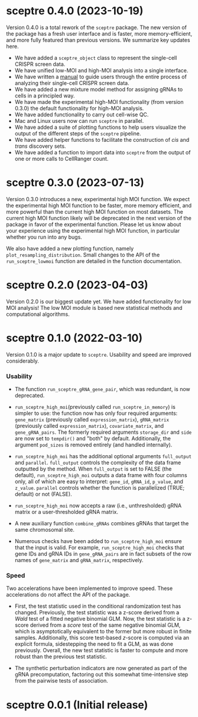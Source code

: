 # sceptre 0.4.0 (2023-10-19)

Version 0.4.0 is a total rework of the `sceptre` package. The new version of the package has a fresh user interface and is faster, more memory-efficient, and more fully featured than previous versions. We summarize key updates here.

-   We have added a `sceptre_object` class to represent the single-cell CRISPR screen data.
-   We have unified low-MOI and high-MOI analysis into a single interface.
-   We have written a [manual](https://timothy-barry.github.io/sceptre-book/) to guide users through the entire process of analyzing their single-cell CRISPR screen data.
-   We have added a new mixture model method for assigning gRNAs to cells in a principled way.
-   We have made the experimental high-MOI functionality (from version 0.3.0) the default functionality for high-MOI analysis.
-   We have added functionality to carry out cell-wise QC.
-   Mac and Linux users now can run `sceptre` in parallel.
-   We have added a suite of plotting functions to help users visualize the output of the different steps of the `sceptre` pipeline.
-   We have added helper functions to facilitate the construction of *cis* and *trans* discovery sets.
-   We have added a function to import data into `sceptre` from the output of one or more calls to CellRanger count.

# sceptre 0.3.0 (2023-07-13)

Version 0.3.0 introduces a new, experimental high MOI function. We expect the experimental high MOI function to be faster, more memory efficient, and more powerful than the current high MOI function on most datasets. The current high MOI function likely will be deprecated in the next version of the package in favor of the experimental function. Please let us know about your experience using the experimental high MOI function, in particular whether you run into any bugs.

We also have added a new plotting function, namely `plot_resampling_distribution`. Small changes to the API of the `run_sceptre_lowmoi` function are detailed in the function documentation.

# sceptre 0.2.0 (2023-04-03)

Version 0.2.0 is our biggest update yet. We have added functionality for low MOI analysis! The low MOI module is based new statistical methods and computational algorithms.

# sceptre 0.1.0 (2022-03-10)

Version 0.1.0 is a major update to `sceptre`. Usability and speed are improved considerably.

### Usability

-   The function `run_sceptre_gRNA_gene_pair`, which was redundant, is now deprecated.

-   `run_sceptre_high_moi`(previously called `run_sceptre_in_memory`) is simpler to use: the function now has only four required arguments: `gene_matrix` (previously called `expression_matrix`), `gRNA_matrix` (previously called `expression_matrix`), `covariate_matrix`, and `gene_gRNA_pairs`. The formerly required arguments `storage_dir` and `side` are now set to `tempdir()` and "both" by default. Additionally, the argument `pod_sizes` is removed entirely (and handled internally).

-   `run_sceptre_high_moi` has the additional optional arguments `full_output` and `parallel`. `full_output` controls the complexity of the data frame outputted by the method. When `full_output` is set to FALSE (the default), `run_sceptre_high_moi` outputs a data frame with four columns only, all of which are easy to interpret: `gene_id`, `gRNA_id`, `p_value`, and `z_value`. `parallel` controls whether the function is parallelized (TRUE; default) or not (FALSE).

-   `run_sceptre_high_moi` now accepts a raw (i.e., unthresholded) gRNA matrix or a user-thresholded gRNA matrix.

-   A new auxiliary function `combine_gRNAs` combines gRNAs that target the same chromosomal site.

-   Numerous checks have been added to `run_sceptre_high_moi` ensure that the input is valid. For example, `run_sceptre_high_moi` checks that gene IDs and gRNA IDs in `gene_gRNA_pairs` are in fact subsets of the row names of `gene_matrix` and `gRNA_matrix`, respectively.

### Speed

Two accelerations have been implemented to improve speed. These accelerations do not affect the API of the package.

-   First, the test statistic used in the conditional randomization test has changed. Previously, the test statistic was a z-score derived from a *Wald* test of a fitted negative binomial GLM. Now, the test statistic is a z-score derived from a *score* test of the same negative binomial GLM, which is asymptotically equivalent to the former but more robust in finite samples. Additionally, this score test-based *z*-score is computed via an explicit formula, sidestepping the need to fit a GLM, as was done previously. Overall, the new test statistic is faster to compute and more robust than the previous test statistic.

-   The synthetic perturbation indicators are now generated as part of the gRNA precomputation, factoring out this somewhat time-intensive step from the pairwise tests of association.

# sceptre 0.0.1 (Initial release)
